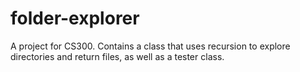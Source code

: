 # folder-explorer

A project for CS300. Contains a class that uses recursion to explore directories and return files, as well as a tester class.
